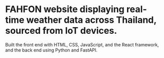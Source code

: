 # FAHFON website displaying real-time weather data across Thailand, sourced from IoT devices. 
Built the front end with HTML, CSS, JavaScript, and the React framework, and the back end using Python and FastAPI.
